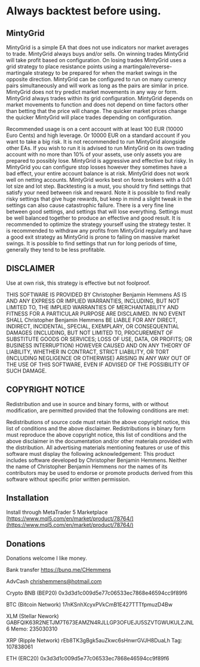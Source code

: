 # Always backtest before using.

## MintyGrid
MintyGrid is a simple EA that does not use indicators nor market averages to trade. MintyGrid always buys and/or sells. On winning trades MintyGrid will take profit based on configuration. On losing trades MintyGrid uses a grid strategy to place resistance points using a martingale/reverse-martingale strategy to be prepared for when the market swings in the opposite direction. MintyGrid can be configured to run on many currency pairs simultaneously and will work as long as the pairs are similar in price. MintyGrid does not try predict market movements in any way or form. MintyGrid always trades within its grid configuration. MintyGrid depends on market movements to function and does not depend on time factors other than betting that the price will change. The quicker market prices change the quicker MintyGrid will place trades depending on configuration.

Recommended usage is on a cent account with at least 100 EUR (10000 Euro Cents) and high leverage. Or 10000 EUR on a standard account if you want to take a big risk. It is not recommended to run MintyGrid alongside other EAs. If you wish to run it is advised to run MintyGrid on its own trading account with no more than 10% of your assets, use only assets you are prepared to possibly lose. MintyGrid is aggressive and effective but risky. In MintyGrid you can configure stop losses however they sometimes have a bad effect, your entire account balance is at risk. MintyGrid does not work well on netting accounts. MintyGrid works best on forex brokers with a 0.01 lot size and lot step. Backtesting is a must, you should try find settings that satisfy your need between risk and reward. Note it is possible to find really risky settings that give huge rewards, but keep in mind a slight tweak in the settings can also cause catastrophic failure. There is a very fine line between good settings, and settings that will lose everything. Settings must be well balanced together to produce an effective and good result. It is recommended to optimize the strategy yourself using the strategy tester. It is recommended to withdraw any profits from MintyGrid regularly and have a good exit strategy as MintyGrid is prone to failing on massive market swings. It is possible to find settings that run for long periods of time, generally they tend to be less profitable.

## DISCLAIMER
Use at own risk, this strategy is effective but not foolproof.

THIS SOFTWARE IS PROVIDED BY Christopher Benjamin Hemmens AS IS AND ANY EXPRESS OR IMPLIED WARRANTIES, INCLUDING, BUT NOT LIMITED TO, THE IMPLIED WARRANTIES OF MERCHANTABILITY AND FITNESS FOR A PARTICULAR PURPOSE ARE DISCLAIMED. IN NO EVENT SHALL Christopher Benjamin Hemmens BE LIABLE FOR ANY DIRECT, INDIRECT, INCIDENTAL, SPECIAL, EXEMPLARY, OR CONSEQUENTIAL DAMAGES (INCLUDING, BUT NOT LIMITED TO, PROCUREMENT OF SUBSTITUTE GOODS OR SERVICES; LOSS OF USE, DATA, OR PROFITS; OR BUSINESS INTERRUPTION) HOWEVER CAUSED AND ON ANY THEORY OF LIABILITY, WHETHER IN CONTRACT, STRICT LIABILITY, OR TORT (INCLUDING NEGLIGENCE OR OTHERWISE) ARISING IN ANY WAY OUT OF THE USE OF THIS SOFTWARE, EVEN IF ADVISED OF THE POSSIBILITY OF SUCH DAMAGE.

## COPYRIGHT NOTICE
Redistribution and use in source and binary forms, with or without modification, are permitted provided that the following conditions are met:

Redistributions of source code must retain the above copyright notice, this list of conditions and the above disclaimer.
Redistributions in binary form must reproduce the above copyright notice, this list of conditions and the above disclaimer in the documentation and/or other materials provided with the distribution.
All advertising materials mentioning features or use of this software must display the following acknowledgement: This product includes software developed by Christopher Benjamin Hemmens.
Neither the name of Christopher Benjamin Hemmens nor the names of its contributors may be used to endorse or promote products derived from this software without specific prior written permission.

## Installation
Install through MetaTrader 5 Marketplace [https://www.mql5.com/en/market/product/78764/](https://www.mql5.com/en/market/product/78764/)

## Donations
Donations welcome I like money.

Bank transfer
https://bunq.me/CHemmens

AdvCash
chrishemmens@hotmail.com

Crypto
BNB (BEP20)
0x3d3d1c009d5e77c06533ec7868e46594cc9f89f6

BTC (Bitcoin Network)
17nKSnhXcyxPVkCmB1E427TTTfpmuzD4Bw

XLM (Stellar Nework)
GABFQIK63R2NETJM7T673EAMZN4RJLLGP3OFUEJU5SZVTGWUKULZJNL6
Memo: 235030310

XRP (Ripple Network)
rEb8TK3gBgk5auZkwc6sHnwrGVJH8DuaLh
Tag: 107838061

ETH (ERC20)
0x3d3d1c009d5e77c06533ec7868e46594cc9f89f6
